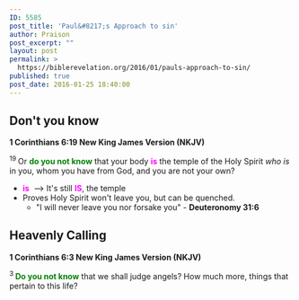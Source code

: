 ```yaml
---
ID: 5585
post_title: 'Paul&#8217;s Approach to sin'
author: Praison
post_excerpt: ""
layout: post
permalink: >
  https://biblerevelation.org/2016/01/pauls-approach-to-sin/
published: true
post_date: 2016-01-25 18:40:00
---
```

<h2><strong>Don't you know</strong></h2>
<strong><span class="passage-display-bcv">1 Corinthians 6:19
</span><span class="passage-display-version">New King James Version (NKJV)</span></strong>

<span id="en-NKJV-28487" class="text 1Cor-6-19"><sup class="versenum">19 </sup>Or <span style="color: #008000;"><strong>do you not know</strong></span> that your body <span style="color: #ff00ff;"><strong>is</strong> </span>the temple of the Holy Spirit <i>who is</i> in you, whom you have from God, and you are not your own?</span>
<ul>
	<li><span style="color: #ff00ff;"><strong>is</strong></span>  --&gt; It's still <span style="color: #ff00ff;"><strong>IS</strong></span>, the temple</li>
	<li>Proves Holy Spirit won't leave you, but can be quenched.
<ul>
	<li>"I will never leave you nor forsake you" - <strong>Deuteronomy 31:6</strong></li>
</ul>
</li>
</ul>
<h2><strong>Heavenly Calling</strong></h2>
<strong><span class="passage-display-bcv">1 Corinthians 6:3
</span><span class="passage-display-version">New King James Version (NKJV)</span></strong>

<span id="en-NKJV-28471" class="text 1Cor-6-3"><sup class="versenum">3 </sup><span style="color: #008000;"><strong>Do you not know</strong></span> that we shall judge angels? How much more, things that pertain to this life?</span>

&nbsp;

&nbsp;